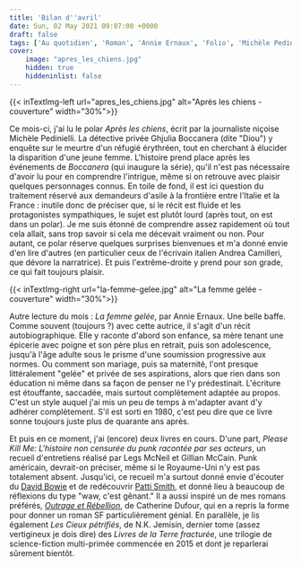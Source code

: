 ```yaml
---
title: 'Bilan d''avril'
date: Sun, 02 May 2021 09:07:00 +0000
draft: false
tags: ['Au quotidien', 'Roman', 'Annie Ernaux', 'Folio', 'Michèle Pedinielli', 'Polar', "L'Aube"]
cover: 
    image: "apres_les_chiens.jpg"
    hidden: true
    hiddeninlist: false
---
```


{{< inTextImg-left url="apres_les_chiens.jpg" alt="Après les chiens - couverture" width="30%">}} 

Ce mois-ci, j'ai lu le polar _Après les chiens_, écrit par la journaliste niçoise Michèle Pedinielli. La détective privée Ghjulia Boccanera (dite "Diou") y enquête sur le meurtre d'un réfugié érythréen, tout en cherchant à élucider la disparition d'une jeune femme. L'histoire prend place après les événements de _Boccanera_ (qui inaugure la série), qu'il n'est pas nécessaire d'avoir lu pour en comprendre l'intrigue, même si on retrouve avec plaisir quelques personnages connus. En toile de fond, il est ici question du traitement réservé aux demandeurs d'asile à la frontière entre l'Italie et la France : inutile donc de préciser que, si le récit est fluide et les protagonistes sympathiques, le sujet est plutôt lourd (après tout, on est dans un polar). Je me suis étonné de comprendre assez rapidement où tout cela allait, sans trop savoir si cela me décevait vraiment ou non. Pour autant, ce polar réserve quelques surprises bienvenues et m'a donné envie d'en lire d'autres (en particulier ceux de l'écrivain italien Andrea Camilleri, que dévore la narratrice). Et puis l'extrême-droite y prend pour son grade, ce qui fait toujours plaisir.

{{< inTextImg-right url="la-femme-gelee.jpg" alt="La femme gelée - couverture" width="30%">}} 

Autre lecture du mois : _La femme gelée_, par Annie Ernaux. Une belle baffe. Comme souvent (toujours ?) avec cette autrice, il s'agit d'un récit autobiographique. Elle y raconte d'abord son enfance, sa mère tenant une épicerie avec poigne et son père plus en retrait, puis son adolescence, jusqu'à l'âge adulte sous le prisme d'une soumission progressive aux normes. Ou comment son mariage, puis sa maternité, l'ont presque littéralement "gelée" et privée de ses aspirations, alors que rien dans son éducation ni même dans sa façon de penser ne l'y prédestinait. L'écriture est étouffante, saccadée, mais surtout complètement adaptée au propos. C'est un style auquel j'ai mis un peu de temps à m'adapter avant d'y adhérer complètement. S'il est sorti en 1980, c'est peu dire que ce livre sonne toujours juste plus de quarante ans après.

Et puis en ce moment, j'ai (encore) deux livres en cours. D'une part, _Please Kill Me: L'histoire non censurée du punk racontée par ses acteurs_, un recueil d'entretiens réalisé par Legs McNeil et Gillian McCain. Punk américain, devrait-on préciser, même si le Royaume-Uni n'y est pas totalement absent. Jusqu'ici, ce recueil m'a surtout donné envie d'écouter du [David Bowie](https://www.youtube.com/watch?v=bc-E78guBLI&list=OLAK5uy_n6SqLC8xrc7tS5Cw9pDr7ECauksk3hgtQ) et de redécouvrir [Patti Smith](https://www.youtube.com/watch?v=KWGk2R2gHEU), et donné lieu à beaucoup de réflexions du type "waw, c'est gênant." Il a aussi inspiré un de mes romans préférés, _[Outrage et Rébellion](https://carnetslunaires.wordpress.com/2020/04/30/un-livre-par-jour-pendant-cinq-jours/)_, de Catherine Dufour, qui en a repris la forme pour donner un roman SF particulièrement génial. En parallèle, je lis également _Les Cieux pétrifiés_, de N.K. Jemisin, dernier tome (assez vertigineux je dois dire) des _Livres de la Terre fracturée_, une trilogie de science-fiction multi-primée commencée en 2015 et dont je reparlerai sûrement bientôt.